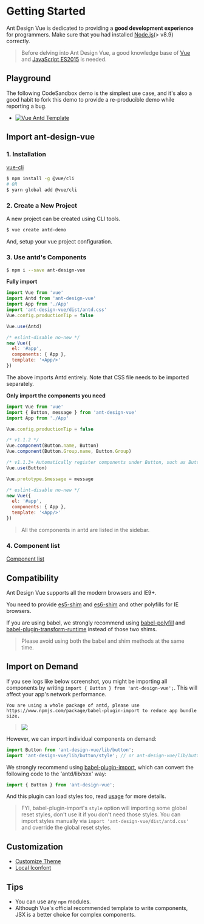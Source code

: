 
# Getting Started

Ant Design Vue is dedicated to providing a **good development experience** for programmers. Make sure that you had installed [Node.js](https://nodejs.org/)(> v8.9) correctly.

> Before delving into Ant Design Vue, a good knowledge base of [Vue](https://cn.vuejs.org/) and [JavaScript ES2015](http://babeljs.io/docs/learn-es2015/) is needed.


## Playground

The following CodeSandbox demo is the simplest use case, and it's also a good habit to fork this demo to provide a re-producible demo while reporting a bug.

- [![Vue Antd Template](https://codesandbox.io/static/img/play-codesandbox.svg)](https://codesandbox.io/s/2wpk21kzvr)

## Import ant-design-vue

### 1. Installation

[vue-cli](https://github.com/vuejs/vue-cli)

```bash
$ npm install -g @vue/cli
# OR
$ yarn global add @vue/cli
```

### 2. Create a New Project

A new project can be created using CLI tools.

```bash
$ vue create antd-demo
```

And, setup your vue project configuration.

### 3. Use antd's Components


```bash
$ npm i --save ant-design-vue
```
**Fully import**
```jsx
import Vue from 'vue'
import Antd from 'ant-design-vue'
import App from './App'
import 'ant-design-vue/dist/antd.css'
Vue.config.productionTip = false

Vue.use(Antd)

/* eslint-disable no-new */
new Vue({
  el: '#app',
  components: { App },
  template: '<App/>'
})
```
The above imports Antd entirely. Note that CSS file needs to be imported separately.

**Only import the components you need**
```jsx
import Vue from 'vue'
import { Button, message } from 'ant-design-vue'
import App from './App'

Vue.config.productionTip = false

/* v1.1.2 */
Vue.component(Button.name, Button)
Vue.component(Button.Group.name, Button.Group)

/* v1.1.3+ Automatically register components under Button, such as Button.Group */
Vue.use(Button)

Vue.prototype.$message = message

/* eslint-disable no-new */
new Vue({
  el: '#app',
  components: { App },
  template: '<App/>'
})
```

> All the components in antd are listed in the sidebar.

### 4. Component list

[Component list](https://github.com/vueComponent/ant-design-vue/blob/master/site/components.js)

## Compatibility

Ant Design Vue supports all the modern browsers and IE9+.

You need to provide [es5-shim](https://github.com/es-shims/es5-shim) and [es6-shim](https://github.com/paulmillr/es6-shim) and other polyfills for IE browsers.

If you are using babel, we strongly recommend using [babel-polyfill](https://babeljs.io/docs/usage/polyfill/) and [babel-plugin-transform-runtime](https://babeljs.io/docs/plugins/transform-runtime/) instead of those two shims.

> Please avoid using both the babel and shim methods at the same time.


## Import on Demand

If you see logs like below screenshot, you might be importing all components by writing `import { Button } from 'ant-design-vue';`. This will affect your app's network performance.

```
You are using a whole package of antd, please use https://www.npmjs.com/package/babel-plugin-import to reduce app bundle size.
```

> ![](https://zos.alipayobjects.com/rmsportal/GHIRszVcmjccgZRakJDQ.png)

However, we can import individual components on demand:

```jsx
import Button from 'ant-design-vue/lib/button';
import 'ant-design-vue/lib/button/style'; // or ant-design-vue/lib/button/style/css for css format file
```

We strongly recommend using [babel-plugin-import](https://github.com/ant-design/babel-plugin-import), which can convert the following code to the 'antd/lib/xxx' way:

```jsx
import { Button } from 'ant-design-vue';
```

And this plugin can load styles too, read [usage](https://github.com/ant-design/babel-plugin-import#usage) for more details.

> FYI, babel-plugin-import's `style` option will importing some global reset styles, don't use it if you don't need those styles. You can import styles manually via `import 'ant-design-vue/dist/antd.css'` and override the global reset styles.

## Customization

- [Customize Theme](/ant-design-vue/docs/vue/customize-theme)
- [Local Iconfont](https://github.com/ant-design/antd-init/tree/master/examples/local-iconfont)

## Tips

- You can use any `npm` modules.
- Although Vue's official recommended template to write components, JSX is a better choice for complex components.

